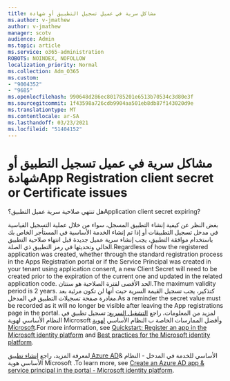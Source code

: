 ```yaml
---
title: مشاكل سرية في عميل تسجيل التطبيق أو شهادة
ms.author: v-jmathew
author: v-jmathew
manager: scotv
audience: Admin
ms.topic: article
ms.service: o365-administration
ROBOTS: NOINDEX, NOFOLLOW
localization_priority: Normal
ms.collection: Adm_O365
ms.custom:
- "9004352"
- "9685"
ms.openlocfilehash: 990648d286ec801785201e6513b70534c3d80e3f
ms.sourcegitcommit: 1f43598a726cdb9904aa501eb8db87f143020d9e
ms.translationtype: MT
ms.contentlocale: ar-SA
ms.lasthandoff: 03/23/2021
ms.locfileid: "51404152"
---
```

# <a name="app-registration-client-secret-or-certificate-issues"></a><span data-ttu-id="2d8b4-102">مشاكل سرية في عميل تسجيل التطبيق أو شهادة</span><span class="sxs-lookup"><span data-stu-id="2d8b4-102">App Registration client secret or Certificate issues</span></span>

<span data-ttu-id="2d8b4-103">هل تنتهي صلاحية سرية عميل التطبيق؟</span><span class="sxs-lookup"><span data-stu-id="2d8b4-103">Application client secret expiring?</span></span>

<span data-ttu-id="2d8b4-104">بغض النظر عن كيفية إنشاء التطبيق المسجل، سواء من خلال عملية التسجيل القياسية في مدخل تسجيل التطبيقات أو إذا تم إنشاء الخدمة الأساسية في المستأجر الخاص بك باستخدام موافقة التطبيق، يجب إنشاء سرية عميل جديدة قبل انتهاء صلاحية التطبيق الحالي وتحديثها في رمز التطبيق ذي الصلة.</span><span class="sxs-lookup"><span data-stu-id="2d8b4-104">Regardless of how the registered application was created, whether through the standard registration process in the Apps Registration portal or if the Service Principal was created in your tenant using application consent, a new Client Secret will need to be created prior to the expiration of the current one and updated in the related application code.</span></span> <span data-ttu-id="2d8b4-105">الحد الأقصى لفترة الصلاحية هو سنتان.</span><span class="sxs-lookup"><span data-stu-id="2d8b4-105">The maximum validity period is 2 years.</span></span> <span data-ttu-id="2d8b4-106">كتذكير، يجب تسجيل القيمة السرية حيث أنها لن تكون مرئية بعد مغادرة صفحة تسجيلات التطبيق في المدخل.</span><span class="sxs-lookup"><span data-stu-id="2d8b4-106">As a reminder the secret value must be recorded as it will no longer be visible after leaving the App registrations page in the portal.</span></span> <span data-ttu-id="2d8b4-107">لمزيد من المعلومات، راجع [التشغيل السريع:](https://docs.microsoft.com/azure/active-directory/develop/quickstart-register-app) تسجيل تطبيق في النظام الأساسي لهوية Microsoft وأفضل الممارسات الخاصة ب النظام الأساسي [لهوية Microsoft](https://docs.microsoft.com/azure/active-directory/develop/identity-platform-integration-checklist#security).</span><span class="sxs-lookup"><span data-stu-id="2d8b4-107">For more information, see [Quickstart: Register an app in the Microsoft identity platform](https://docs.microsoft.com/azure/active-directory/develop/quickstart-register-app) and [Best practices for the Microsoft identity platform](https://docs.microsoft.com/azure/active-directory/develop/identity-platform-integration-checklist#security).</span></span>

<span data-ttu-id="2d8b4-108">لمعرفة المزيد، راجع [إنشاء تطبيق Azure AD](https://docs.microsoft.com/azure/active-directory/develop/howto-create-service-principal-portal)& الأساسي للخدمة في المدخل - النظام الأساسي هوية Microsoft .</span><span class="sxs-lookup"><span data-stu-id="2d8b4-108">To learn more, see [Create an Azure AD app & service principal in the portal - Microsoft identity platform](https://docs.microsoft.com/azure/active-directory/develop/howto-create-service-principal-portal).</span></span>
